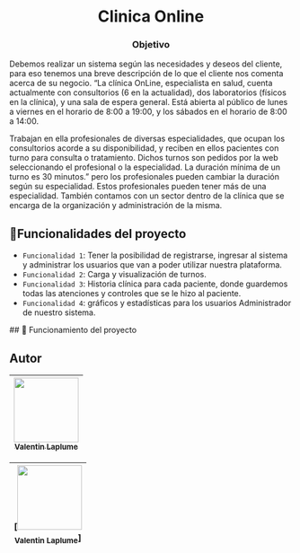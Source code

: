 <h1 align="center"> Clinica Online 
</h1>

<h3 align="center"> Objetivo
</h3>
<p>
Debemos realizar un sistema según las necesidades y deseos del cliente, para eso tenemos una breve
descripción de lo que el cliente nos comenta acerca de su negocio.
“La clínica OnLine, especialista en salud, cuenta actualmente con consultorios (6 en la actualidad),
dos laboratorios (físicos en la clínica), y una sala de espera general. Está abierta al público de lunes a
viernes en el horario de 8:00 a 19:00, y los sábados en el horario de 8:00 a 14:00.

Trabajan en ella profesionales de diversas especialidades, que ocupan los consultorios acorde a su
disponibilidad, y reciben en ellos pacientes con turno para consulta o tratamiento. Dichos turnos son
pedidos por la web seleccionando el profesional o la especialidad. La duración mínima de un turno es
30 minutos.” pero los profesionales pueden cambiar la duración según su especialidad. Estos
profesionales pueden tener más de una especialidad.
También contamos con un sector dentro de la clínica que se encarga de la organización y
administración de la misma.
</p>

## :hammer:Funcionalidades del proyecto

- `Funcionalidad 1`: Tener la posibilidad de registrarse, ingresar al sistema y administrar los
usuarios que van a poder utilizar nuestra plataforma.
- `Funcionalidad 2`: Carga y visualización de turnos.
- `Funcionalidad 3`: Historia clínica para cada paciente, donde
guardemos todas las atenciones y controles que se le hizo al paciente.
- `Funcionalidad 4`: gráficos y estadísticas para los usuarios Administrador de
nuestro sistema.

\## 📁 Funcionamiento del proyecto


## Autor

| [<img src="https://https://avatars.githubusercontent.com/u/78327319?v=4" width=115><br><sub>Valentin Laplume</sub>](https://github.com/valentinlaplume) |
| :---: |


| [<img src="[https://avatars.githubusercontent.com/u/37356058?v=4](https://https://avatars.githubusercontent.com/u/78327319?v=4)" width=115><br><sub>Valentin Laplume</sub>]
| :---: |
